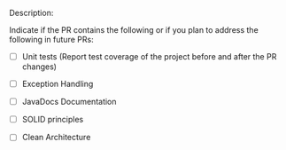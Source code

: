 Description:

Indicate if the PR contains the following or if you plan to address the following in future PRs:

- [ ] Unit tests (Report test coverage of the project before and after the PR changes)
- [ ] Exception Handling
- [ ] JavaDocs Documentation
- [ ] SOLID principles
- [ ] Clean Architecture

